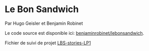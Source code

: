 # Le Bon Sandwich  
Par Hugo Geisler et Benjamin Robinet

Le code source est disponible ici: [benjaminrobinet/lebonsandwich](https://github.com/benjaminrobinet/lebonsandwich). 

Fichier de suivi de projet [LBS-stories-LP1](https://docs.google.com/spreadsheets/d/1RQzWnk0Is-4gyBbvFQGC6Pv_9OAw3U67rMQs9ghzuCE/edit#gid=190184796)